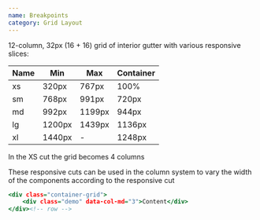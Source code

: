 ```yaml
---
name: Breakpoints
category: Grid Layout
---
```


12-column, 32px (16 + 16) grid of interior gutter with various responsive slices:

| Name | Min    | Max    | Container |
| ---- | ------ | ------ | --------- |
| xs   | 320px  | 767px  | 100%      |
| sm   | 768px  | 991px  | 720px     |
| md   | 992px  | 1199px | 944px     |
| lg   | 1200px | 1439px | 1136px    |
| xl   | 1440px | -      | 1248px    |

In the XS cut the grid becomes 4 columns

These responsive cuts can be used in the column system to vary the width of the components according to the responsive cut

```grid.html
<div class="container-grid">
    <div class="demo" data-col-md="3">Content</div>
</div><!-- row -->
```

